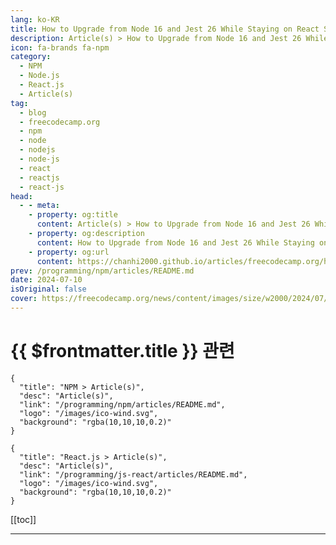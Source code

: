 ```yaml
---
lang: ko-KR
title: How to Upgrade from Node 16 and Jest 26 While Staying on React Scripts 4
description: Article(s) > How to Upgrade from Node 16 and Jest 26 While Staying on React Scripts 4
icon: fa-brands fa-npm
category: 
  - NPM
  - Node.js
  - React.js
  - Article(s)
tag: 
  - blog
  - freecodecamp.org
  - npm
  - node
  - nodejs
  - node-js
  - react
  - reactjs
  - react-js
head:
  - - meta:
    - property: og:title
      content: Article(s) > How to Upgrade from Node 16 and Jest 26 While Staying on React Scripts 4
    - property: og:description
      content: How to Upgrade from Node 16 and Jest 26 While Staying on React Scripts 4
    - property: og:url
      content: https://chanhi2000.github.io/articles/freecodecamp.org/how-to-upgrade-node-and-jest-while-on-react-scripts-v4.html
prev: /programming/npm/articles/README.md
date: 2024-07-10
isOriginal: false
cover: https://freecodecamp.org/news/content/images/size/w2000/2024/07/image0.png
---
```


# {{ $frontmatter.title }} 관련

```component VPCard
{
  "title": "NPM > Article(s)",
  "desc": "Article(s)",
  "link": "/programming/npm/articles/README.md",
  "logo": "/images/ico-wind.svg",
  "background": "rgba(10,10,10,0.2)"
}
```

```component VPCard
{
  "title": "React.js > Article(s)",
  "desc": "Article(s)",
  "link": "/programming/js-react/articles/README.md",
  "logo": "/images/ico-wind.svg",
  "background": "rgba(10,10,10,0.2)"
}
```

[[toc]]

---

<SiteInfo
  name="How to Upgrade from Node 16 and Jest 26 While Staying on React Scripts 4"
  desc="Recently, I was trying to upgrade some of my open source projects. They were made using  create-react-app around 2019, and I wanted to upgrade to a newer version of NodeJS and Jest. This would let me take advantage of the security updates, bug fixes, speed improvements, and..."
  url="https://freecodecamp.org/news/how-to-upgrade-node-and-jest-while-on-react-scripts-v4/"
  logo="https://cdn.freecodecamp.org/universal/favicons/favicon.ico"
  preview="https://freecodecamp.org/news/content/images/size/w2000/2024/07/image0.png"/>

<!-- TODO: 작성 -->

